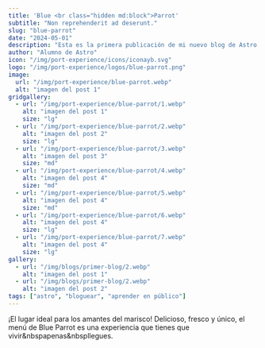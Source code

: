 ```yaml
---
title: 'Blue <br class="hidden md:block">Parrot'
subtitle: "Non reprehenderit ad deserunt."
slug: "blue-parrot"
date: "2024-05-01"
description: "Esta es la primera publicación de mi nuevo blog de Astro."
author: "Alumno de Astro"
icon: "/img/port-experience/icons/iconayb.svg"
logo: "/img/port-experience/logos/blue-parrot.png"
image:
  url: "/img/port-experience/blue-parrot.webp"
  alt: "imagen del post 1"
gridgallery:
  - url: "/img/port-experience/blue-parrot/1.webp"
    alt: "imagen del post 1"
    size: "lg"
  - url: "/img/port-experience/blue-parrot/2.webp"
    alt: "imagen del post 2"
    size: "lg"
  - url: "/img/port-experience/blue-parrot/3.webp"
    alt: "imagen del post 3"
    size: "md"
  - url: "/img/port-experience/blue-parrot/4.webp"
    alt: "imagen del post 4"
    size: "md"
  - url: "/img/port-experience/blue-parrot/5.webp"
    alt: "imagen del post 4"
    size: "md"
  - url: "/img/port-experience/blue-parrot/6.webp"
    alt: "imagen del post 4"
    size: "lg"
  - url: "/img/port-experience/blue-parrot/7.webp"
    alt: "imagen del post 4"
    size: "lg"
gallery:
  - url: "/img/blogs/primer-blog/2.webp"
    alt: "imagen del post 1"
  - url: "/img/blogs/primer-blog/2.webp"
    alt: "imagen del post 2"
tags: ["astro", "bloguear", "aprender en público"]
---
```



¡El lugar ideal para los amantes del marisco! Delicioso, fresco y único, el menú de Blue Parrot es una experiencia que tienes que vivir&nbspapenas&nbspllegues.